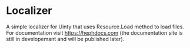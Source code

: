 # Localizer
A simple localizer for Uinty that uses Resource.Load method to load files.
For documentation visit https://hephdocs.com (the documentation site is still in developemant and will be published later).
